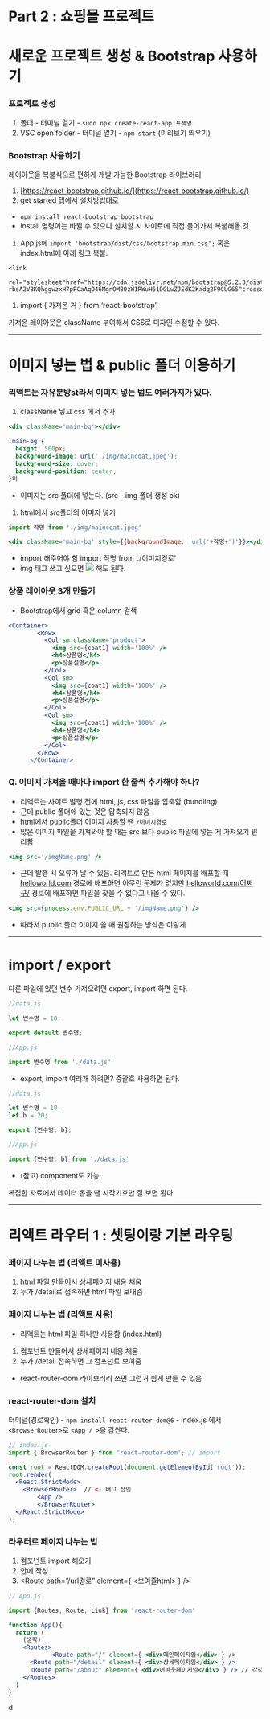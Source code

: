 # Part 2 : 쇼핑몰 프로젝트

# 새로운 프로젝트 생성 & Bootstrap 사용하기

### 프로젝트 생성

1. 폴더 - 터미널 열기 - `sudo npx create-react-app 프젝명`
2. VSC open folder - 터미널 열기 - `npm start` (미리보기 띄우기)

### Bootstrap 사용하기

레이아웃을 복붙식으로 편하게 개발 가능한 Bootstrap 라이브러리

1. [https://react-bootstrap.github.io/](https://react-bootstrap.github.io/)
2. get started 탭에서 설치방법대로 
- `npm install react-bootstrap bootstrap`
- install 명령어는 바뀔 수 있으니 설치할 시 사이트에 직접 들어가서 복붙해올 것
1. App.js에 `import 'bootstrap/dist/css/bootstrap.min.css';` 혹은 
index.html에 아래 링크 복붙.

```
<link
  rel="stylesheet"href="https://cdn.jsdelivr.net/npm/bootstrap@5.2.3/dist/css/bootstrap.min.css"integrity="sha384-rbsA2VBKQhggwzxH7pPCaAqO46MgnOM80zW1RWuH61DGLwZJEdK2Kadq2F9CUG65"crossorigin="anonymous"/>
```

1. import { 가져온 거 } from ‘react-bootstrap’;

가져온 레이아웃은 className 부여해서 CSS로 디자인 수정할 수 있다.

---

# **이미지 넣는 법 & public 폴더 이용하기**

### 리액트는 자유분방st라서 이미지 넣는 법도 여러가지가 있다.

1. className 넣고 css 에서 추가

```jsx
<div className='main-bg'></div>
```

```css
.main-bg {
  height: 500px;
  background-image: url('./img/maincoat.jpeg');
  background-size: cover;
  background-position: center;
}미
```

- 이미지는 src 폴더에 넣는다. (src - img 폴더 생성 ok)

1. html에서 src폴더의 이미지 넣기

```jsx
import 작명 from './img/maincoat.jpeg'

<div className='main-bg' style={{backgroundImage: 'url('+작명+')'}}></div>
```

- import 해주어야 함 import 작명 from ‘./이미지경로’
- img 태그 쓰고 싶으면 <img src={작명}> 해도 된다.

### 상품 레이아웃 3개 만들기

- Bootstrap에서 grid 혹은 column 검색

```jsx
<Container>
        <Row>
          <Col sm className='product'>
            <img src={coat1} width='100%' />
            <h4>상품명</h4>
            <p>상품설명</p>
          </Col>
          <Col sm>
            <img src={coat1} width='100%' />
            <h4>상품명</h4>
            <p>상품설명</p>
          </Col>
          <Col sm>
            <img src={coat1} width='100%' />
            <h4>상품명</h4>
            <p>상품설명</p>
          </Col>
        </Row>
      </Container>
```

### Q. 이미지 가져올 때마다 import 한 줄씩 추가해야 하나?

- 리액트는 사이트 발행 전에 html, js, css 파일을 압축함 (bundling)
- 근데 public 폴더에 있는 것은 압축되지 않음
- html에서 public폴더 이미지 사용할 땐 `/이미지경로`
- 많은 이미지 파일을 가져와야 할 때는 src 보다 public 파일에 넣는 게 가져오기 편리함

```jsx
<img src='/imgName.png' />
```

- 근데 발행 시 오류가 날 수 있음. 리액트로 만든 html 페이지를 배포할 때 [helloworld.com](http://helloworld.com) 경로에 배포하면 아무런 문제가 없지만 [helloworld.com/어쩌구/](http://helloworld.com/어쩌구/) 경로에 배포하면 파일을 찾을 수 없다고 나올 수 있다.

```jsx
<img src={process.env.PUBLIC_URL + '/imgName.png'} />
```

- 따라서 public 폴더 이미지 쓸 때 권장하는 방식은 이렇게

---

# import / export

다른 파일에 있던 변수 가져오려면 export, import 하면 된다.

```jsx
//data.js

let 변수명 = 10;

export default 변수명;
```

```jsx
//App.js

import 변수명 from './data.js'
```

- export, import 여러개 하려면? 중괄호 사용하면 된다.

```jsx
//data.js

let 변수명 = 10;
let b = 20;

export {변수명, b};
```

```jsx
//App.js

import {변수명, b} from './data.js'
```

- (참고) component도 가능

복잡한 자료에서 데이터 뽑을 땐 시작기호만 잘 보면 된다

---

# 리액트 라우터 1 : 셋팅이랑 기본 라우팅

### 페이지 나누는 법 (리액트 미사용)

1. html 파일 만들어서 상세페이지 내용 채움
2. 누가 /detail로 접속하면 html 파일 보내줌

### 페이지 나누는 법 (리액트 사용)

- 리액트는 html 파일 하나만 사용함 (index.html)
1. 컴포넌트 만들어서 상세페이지 내용 채움
2. 누가 /detail 접속하면 그 컴포넌트 보여줌
- react-router-dom 라이브러리 쓰면 그런거 쉽게 만들 수 있음

### react-router-dom 설치

터미널(경로확인) - `npm install react-router-dom@6`  - index.js 에서 `<BrowserRouter>`로  `<App / >`을 감싼다.

```jsx
// index.js
import { BrowserRouter } from 'react-router-dom'; // import

const root = ReactDOM.createRoot(document.getElementById('root'));
root.render(
  <React.StrictMode>
    <BrowserRouter>  // <- 태그 삽입
	    <App />
		</BrowserRouter>
  </React.StrictMode>
);
```

### 라우터로 페이지 나누는 법

1. 컴포넌트 import 해오기
2. <Routes> 안에 <Route> 작성
3. <Route path=”/url경로” element={ <보여줄html> } />

```jsx
// App.js

import {Routes, Route, Link} from 'react-router-dom' 

function App(){
  return (
    (생략)
    <Routes>
			<Route path="/" element={ <div>메인페이지임</div> } />
      <Route path="/detail" element={ <div>상세페이지임</div> } />
      <Route path="/about" element={ <div>어바웃페이지임</div> } /> // 각각의 페이지
    </Routes>
  )
}

```

d